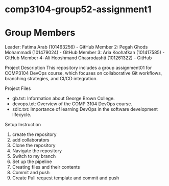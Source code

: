 # comp3104-group52-assignment1

# Group Members
Leader: Fatima Arab (101463256) - GitHub
Member 2: Pegah Ghods Mohammadi (101479024) - GitHub
Member 3: Aria Koohafkan (101417585) - GitHub
Member 4: Ali Hooshmand Ghasrodashti (101261322) - GitHub

Project Description
This repository includes a group assignment01  for COMP3104 DevOps course, which focuses on collaborative Git workflows, branching strategies, and CI/CD integration.

Project Files
- gb.txt: Information about George Brown College.
- devops.txt: Overview of the COMP 3104 DevOps course.
- sdlc.txt: Importance of learning DevOps in the software development lifecycle.

Setup Instruction
1. create the repository
2. add collaborators
3. Clone the repository
4.  Navigate the repository
5. Switch to my branch
6. Set up the pipeline
8. Creating files and their contents
9. Commit and push
10. Create Pull request template and commit and push
